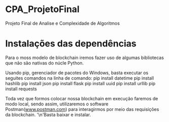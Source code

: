 # CPA_ProjetoFinal
Projeto Final de Analise e Complexidade de Algoritmos

# Instalações das dependências
Para o moss modelo de blockchain iremos fazer uso de algumas bibliotecas que não são nativas do núcle Python.

Usando pip, gerenciador de pacotes do Windows, basta executar os seguites comandos na linha de comando:
pip install datetime
pip install hashlib
pip install json
pip install flask
pip install uuid
pip install urllib
pip install requests

Toda vez que formos colocar nossa blockchain em execução faremos de modo local, sendo assim, utilizaremos o software Postman(www.postman.com) para interagirmos por meio das requisições da blockchain.
'\n'Basta baixar e instalar.


